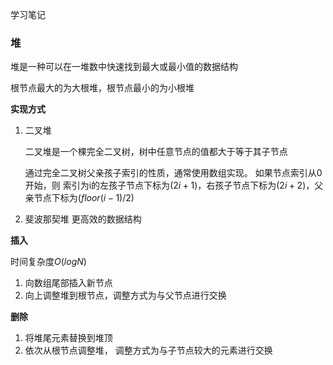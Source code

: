 学习笔记

### 堆

堆是一种可以在一堆数中快速找到最大或最小值的数据结构

根节点最大的为大根堆，根节点最小的为小根堆

**实现方式**

1. 二叉堆

    二叉堆是一个棵完全二叉树，树中任意节点的值都大于等于其子节点
    
    通过完全二叉树父亲孩子索引的性质，通常使用数组实现。
    如果节点索引从0开始，则
    索引为i的左孩子节点下标为$(2i + 1)$，右孩子节点下标为$(2i + 2)$，父亲节点下标为$(floor(i - 1) / 2)$

2. 斐波那契堆
   更高效的数据结构

**插入**

时间复杂度$O(logN)$

1. 向数组尾部插入新节点
2. 向上调整堆到根节点，调整方式为与父节点进行交换

**删除**

1. 将堆尾元素替换到堆顶
2. 依次从根节点调整堆， 调整方式为与子节点较大的元素进行交换



